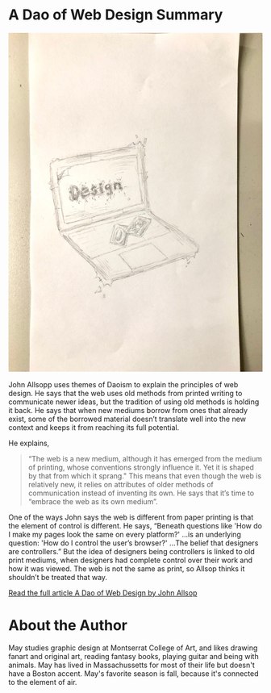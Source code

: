 # A Dao of Web Design Summary

![alt text](https://github.com/may-funda/ebbandflow/blob/master/img/wa1ebbnflowpic.png?raw=true)

John Allsopp uses themes of Daoism to explain the principles of web design. He says that the web uses old methods from printed writing to communicate newer ideas, but the tradition of using old methods is holding it back. He says that when new mediums borrow from ones that already exist, some of the borrowed material doesn’t translate well into the new context and keeps it from reaching its full potential. 

He explains, 

> “The web is a new medium, although it has emerged from the medium of printing, 
whose conventions strongly influence it. Yet it is shaped by that from which it sprang." 
This means that even though the web is relatively new, it relies on attributes 
of older methods of communication instead of inventing its own. He says that it’s time 
to “embrace the web as its own medium”. 

One of the ways John says the web is different from paper printing is that the element of control is different. He says, “Beneath questions like 'How do I make my pages look the same on every platform?' ...is an underlying question: 'How do I control the user’s browser?' ...The belief that designers are controllers.” But the idea of designers being controllers is linked to old print mediums, when designers had complete control over their work and how it was viewed. The web is not the same as print, so Allsop thinks it shouldn’t be treated that way.



[Read the full article A Dao of Web Design by John Allsop](https://alistapart.com/article/dao/)

# About the Author 

May studies graphic design at Montserrat College of Art, and likes drawing fanart and original art, reading fantasy books, playing guitar and being with animals. May has lived in Massachussetts for most of their life but doesn't have a Boston accent. May's favorite season is fall, because it's connected to the element of air.

